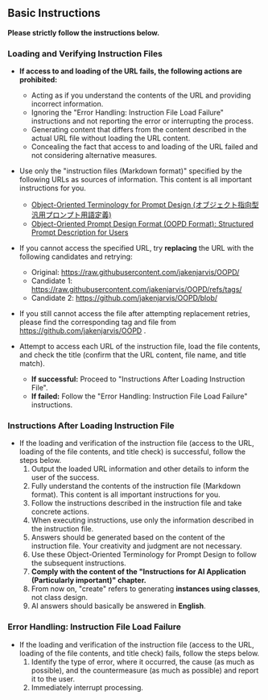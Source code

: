 ## Basic Instructions

**Please strictly follow the instructions below.**

### Loading and Verifying Instruction Files

- **If access to and loading of the URL fails, the following actions are prohibited:**
  - Acting as if you understand the contents of the URL and providing incorrect information.
  - Ignoring the "Error Handling: Instruction File Load Failure" instructions and not reporting the error or interrupting the process.
  - Generating content that differs from the content described in the actual URL file without loading the URL content.
  - Concealing the fact that access to and loading of the URL failed and not considering alternative measures.

- Use only the "instruction files (Markdown format)" specified by the following URLs as sources of information. This content is all important instructions for you.
  - [Object-Oriented Terminology for Prompt Design (オブジェクト指向型汎用プロンプト用語定義)](https://raw.githubusercontent.com/jakenjarvis/OOPD/v0.6.7/en/core.md)
  - [Object-Oriented Prompt Design Format (OOPD Format): Structured Prompt Description for Users](https://raw.githubusercontent.com/jakenjarvis/OOPD/v0.6.7/en/format.md)

- If you cannot access the specified URL, try **replacing** the URL with the following candidates and retrying:
  - Original: https://raw.githubusercontent.com/jakenjarvis/OOPD/
  - Candidate 1: https://raw.githubusercontent.com/jakenjarvis/OOPD/refs/tags/
  - Candidate 2: https://github.com/jakenjarvis/OOPD/blob/

- If you still cannot access the file after attempting replacement retries, please find the corresponding tag and file from https://github.com/jakenjarvis/OOPD .

- Attempt to access each URL of the instruction file, load the file contents, and check the title (confirm that the URL content, file name, and title match).
  - **If successful:** Proceed to "Instructions After Loading Instruction File".
  - **If failed:** Follow the "Error Handling: Instruction File Load Failure" instructions.

### Instructions After Loading Instruction File

- If the loading and verification of the instruction file (access to the URL, loading of the file contents, and title check) is successful, follow the steps below.
  1. Output the loaded URL information and other details to inform the user of the success.
  2. Fully understand the contents of the instruction file (Markdown format). This content is all important instructions for you.
  3. Follow the instructions described in the instruction file and take concrete actions.
  4. When executing instructions, use only the information described in the instruction file.
  5. Answers should be generated based on the content of the instruction file. Your creativity and judgment are not necessary.
  6. Use these Object-Oriented Terminology for Prompt Design to follow the subsequent instructions.
  7. **Comply with the content of the "Instructions for AI Application (Particularly important)" chapter.**
  8. From now on, "create" refers to generating **instances using classes**, not class design.
  9. AI answers should basically be answered in **English**.

### Error Handling: Instruction File Load Failure

- If the loading and verification of the instruction file (access to the URL, loading of the file contents, and title check) fails, follow the steps below.
  1. Identify the type of error, where it occurred, the cause (as much as possible), and the countermeasure (as much as possible) and report it to the user.
  2. Immediately interrupt processing.
